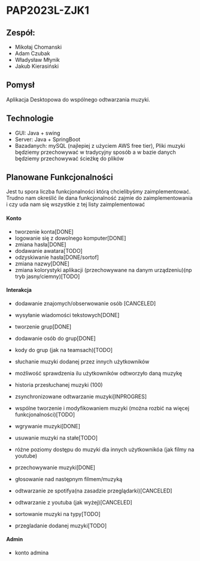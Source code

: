 # PAP2023L-ZJK1



<h2>Zespół:</h2>

- Mikołaj Chomanski
- Adam Czubak
- Władysław Młynik
- Jakub Kierasiński

<h2>Pomysł</h2>
Aplikacja Desktopowa do wspólnego odtwarzania muzyki.

<h2>Technologie</h2>

- GUI: Java + swing
- Server: Java + SpringBoot
- Bazadanych: mySQL (najlepiej z użyciem AWS free tier), Pliki muzyki będziemy przechowywać w tradycyjny sposób a w bazie danych będziemy przechowywać ścieżkę do plików


<h2>Planowane Funkcjonalności</h2>
Jest tu spora liczba funkcjonalności którą chcielibyśmy zaimplementować. Trudno nam określić ile dana funkcjonalność zajmie do zaimplementowania i czy uda nam się wszystkie z tej listy zaimplementować
<h4>Konto</h4>

- tworzenie konta[DONE]
- logowanie się z dowolnego komputer[DONE]
- zmiana hasła[DONE]
- dodawanie awatara[TODO]
- odzyskiwanie hasła[DONE/sortof]
- zmiana nazwy[DONE]
- zmiana kolorystyki aplikacji (przechowywane na danym urządzeniu)(np tryb jasny/ciemny)[TODO]
<h4>Interakcja</h4>

- dodawanie znajomych/obserwowanie osób [CANCELED]
- wysyłanie wiadomości tekstowych[DONE]
- tworzenie grup[DONE]
- dodawanie osób do grup[DONE]
- kody do grup (jak na teamsach)[TODO]
- słuchanie muzyki dodanej przez innych użytkowników
- możliwość sprawdzenia ilu użytkowników odtworzyło daną muzykę
- historia przesłuchanej muzyki (100)

- zsynchronizowane odtwarzanie muzyki[INPROGRES]
- wspólne tworzenie i modyfikowaniem muzyki (można rozbić na więcej funkcjonalności)[TODO]

- wgrywanie muzyki[DONE]
- usuwanie muzyki na stałe[TODO]
- różne poziomy dostępu do muzyki dla innych użytkownikóa (jak filmy na youtube)
- przechowywanie muzyki[DONE]
- głosowanie nad następnym filmem/muzyką
- odtwarzanie ze spotifya(na zasadzie przeglądarki)[CANCELED]
- odtwarzanie z youtuba (jak wyżej)[CANCELED]
- sortowanie muzyki na typy[TODO]
- przegladanie dodanej muzyki[TODO]
<h4>Admin</h4>

- konto admina

